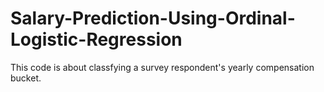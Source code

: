 # Salary-Prediction-Using-Ordinal-Logistic-Regression

This code is about classfying a survey respondent's yearly compensation bucket.
